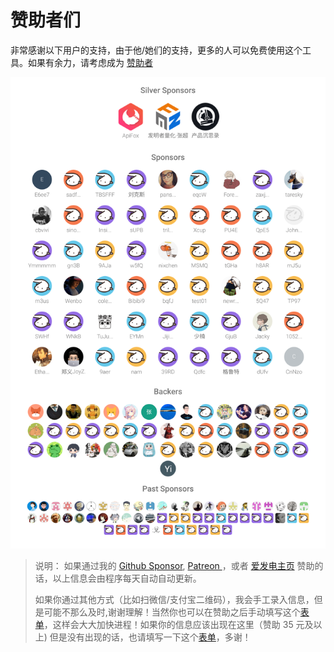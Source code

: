 # 赞助者们

非常感谢以下用户的支持，由于他/她们的支持，更多的人可以免费使用这个工具。如果有余力，请考虑成为 [赞助者](https://immersive-translate.owenyoung.com/donate)

<p align="center">
<object style="max-width: 100%;" type="image/svg+xml" data="./assets/sponsorkit/sponsors.svg"><a target="_blank" href="https://immersive-translate.owenyoung.com/donate">
<img alt="sponsors" src="./assets/sponsorkit/sponsors.svg"></a></object>
</p>

> 说明： 如果通过我的 [Github Sponsor](https://github.com/sponsors/theowenyoung?frequency=recurring), [Patreon ](https://www.patreon.com/theowenyoung)，或者 [爱发电主页](https://afdian.net/a/translate) 赞助的话，以上信息会由程序每天自动自动更新。
>
> 如果你通过其他方式（比如扫微信/支付宝二维码），我会手工录入信息，但是可能不那么及时,谢谢理解！当然你也可以在赞助之后手动填写这个[表单](https://tally.so/r/3jZ569)，这样会大大加快进程！如果你的信息应该出现在这里（赞助 35 元及以上) 但是没有出现的话，也请填写一下这个[表单](https://tally.so/r/3jZ569)，多谢！
